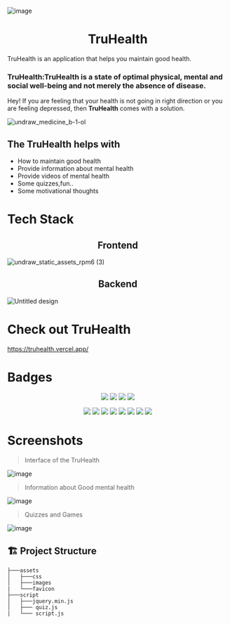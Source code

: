   ![image](https://user-images.githubusercontent.com/114678694/196738791-3f3404da-e5cf-42aa-8004-ff4819e86fa1.png)
<h1 align="center">TruHealth</h1>

TruHealth is an application that helps you maintain good health.
<h3>TruHealth:TruHealth is a state of optimal physical, mental and social well-being and not merely the absence of disease.</h3>

Hey! If you are feeling that your health is not going in right direction or you are feeling depressed, then **TruHealth** comes with a solution.

![undraw_medicine_b-1-ol](https://user-images.githubusercontent.com/114678694/196754243-f4c2014b-ec08-4844-9942-5024496efef7.svg)


<h2>The TruHealth helps with</h2>

- How to maintain good health
- Provide information about mental health
- Provide videos of mental health
- Some quizzes,fun..
- Some motivational thoughts

<h1>Tech Stack</h1>

<h2 align="center">Frontend</h2>

![undraw_static_assets_rpm6 (3)](https://user-images.githubusercontent.com/114678694/196762469-db02ebb2-e263-45b3-a9c0-44a0904452fb.svg)

<h2 align="center">Backend</h2>

![Untitled design](https://user-images.githubusercontent.com/114678694/196764740-22e63ace-a51b-405b-9257-1700929ae867.jpg)


<h1>Check out TruHealth </h1>

https://truhealth.vercel.app/

<h1>Badges</h1>

<p align="center">
<a href="https://github.com/ghulamyazdani/TruHealth"><img src="https://img.shields.io/badge/Open%20Source-%F0%9F%A4%8D-Green"></a>
<a href="https://github.com/ghulamyazdani/TruHealth"><img src="https://img.shields.io/badge/Built%20by-developers%20%3C%2F%3E-0059b3"></a>
<a href="https://github.com/ghulamyazdani/TruHealth"><img src="https://img.shields.io/static/v1.svg?label=Contributions&message=Welcome&color=yellow"></a>
<a href="https://github.com/ghulamyazdani/TruHealth"><img src="https://img.shields.io/badge/maintenance-yes-brightgreen"></a>
</p>

<p align="center">
<a href="https://github.com/ghulamyazdani/TruHealth/blob/master/LICENSE"><img src="https://img.shields.io/github/license/ghulamyazdani/TruHealth?color=brightgreen"></a>
<a href="https://github.com/ghulamyazdani/TruHealth/stargazers"><img src="https://img.shields.io/github/stars/ghulamyazdani/TruHealth?color=0059b3"></a>
<a href="https://github.com/ghulamyazdani/TruHealth/network/members"><img src="https://img.shields.io/github/forks/ghulamyazdani/TruHealth?color=yellow"></a>
<a href="https://github.com/ghulamyazdani/TruHealth/graphs/contributors"><img src="https://img.shields.io/github/contributors/ghulamyazdani/TruHealth?color=brightgreen"></a>
<a href="https://github.com/ghulamyazdani/TruHealth/issues"><img src="https://img.shields.io/github/issues/ghulamyazdani/TruHealth?color=0059b3"></a>
<a href="https://github.com/ghulamyazdani/TruHealth/issues?q=is%3Aissue+is%3Aclosed"><img src="https://img.shields.io/github/issues-closed-raw/ghulamyazdani/TruHealth?color=yellow"></a>
<a href="https://github.com/ghulamyazdani/TruHealth/pulls"><img src="https://img.shields.io/github/issues-pr/ghulamyazdani/TruHealth?color=brightgreen"></a>
<a href="https://github.com/ghulamyazdani/TruHealth/issues?q=is%3Apr+is%3Aclosed"><img src="https://img.shields.io/github/issues-pr-closed-raw/ghulamyazdani/TruHealth?color=0059b3"></a>
</p>

<h1>Screenshots</h1>

>Interface of the TruHealth

![image](https://user-images.githubusercontent.com/114678694/196766506-611275ce-e933-4ee8-8dd6-36471f63ac41.png)

>Information about Good mental health

![image](https://user-images.githubusercontent.com/114678694/196767884-7bb0b3f2-d1a4-4dda-baa9-cebf31ea8681.png)

>Quizzes and Games

![image](https://user-images.githubusercontent.com/114678694/196768399-5f520d48-7797-4ed1-b73b-3eebc019373d.png)

## 🏗 Project Structure

```
├───assets
│   ├───css
│   ├───images
|   └───favicon
├───script
│   ├───jquery.min.js
│   ├─── quiz.js
|   └─── script.js


